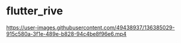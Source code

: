 # flutter_rive

https://user-images.githubusercontent.com/49438937/136385029-915c580a-3f1e-489e-b828-94c4be8f96e6.mp4

